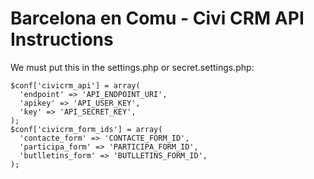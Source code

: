 Barcelona en Comu - Civi CRM API Instructions
=========

We must put this in the settings.php or secret.settings.php:

```
$conf['civicrm_api'] = array(
  'endpoint' => 'API_ENDPOINT_URI',
  'apikey' => 'API_USER_KEY',
  'key' => 'API_SECRET_KEY',
);
$conf['civicrm_form_ids'] = array(
  'contacte_form' => 'CONTACTE_FORM_ID',
  'participa_form' => 'PARTICIPA_FORM_ID',
  'butlletins_form' => 'BUTLLETINS_FORM_ID',
);
```
